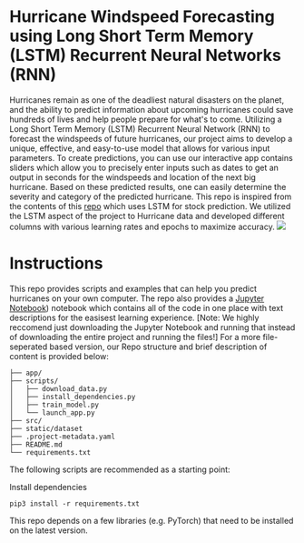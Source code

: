 # Hurricane Windspeed Forecasting using Long Short Term Memory (LSTM) Recurrent Neural Networks (RNN)


Hurricanes remain as one of the deadliest natural disasters on the planet, and the ability to predict information about upcoming hurricanes could save hundreds of lives and help people prepare for what's to come. Utilizing a Long Short Term Memory (LSTM) Recurrent Neural Network (RNN) to forecast the windspeeds of future hurricanes, our project aims to develop a unique, effective, and easy-to-use model that allows for various input parameters. To create predictions, you can use our interactive app contains sliders which allow you to precisely enter inputs such as dates to get an output in seconds for the windspeeds and location of the next big hurricane. Based on these predicted results, one can easily determine the severity and category of the predicted hurricane. This repo is inspired from the contents of this [repo](https://github.com/DikshantDulal/SoftServe_QLSTM) which uses LSTM for stock prediction. We utilized the LSTM aspect of the project to Hurricane data and developed different columns with various learning rates and epochs to maximize accuracy. 
<img src="https://github.com/AadiTiwari1/HurricanePredictionUsingLSTM/blob/main/static/dataset/image.jpg">
# Instructions
This repo provides scripts and examples that can help you predict hurricanes on your own computer. The repo also provides a [Jupyter Notebook](https://github.com/AadiTiwar1/HurricanePredictionUsingLSTM/blob/main/src/HurricanePredictionDraft1%20(3).ipynb)) notebook which contains all of the code in one place with text descriptions for the easisest learning experience. [Note: We highly reccomend just downloading the Jupyter Notebook and running that instead of downloading the entire project and running the files!] For a more file-seperated based version, our Repo structure and brief description of content is provided below:

```
├── app/
├── scripts/
│   ├── download_data.py
│   ├── install_dependencies.py
│   ├── train_model.py
│   └── launch_app.py
├── src/    
├── static/dataset
├── .project-metadata.yaml
├── README.md
└── requirements.txt
```


The following scripts are recommended as a starting point:

Install dependencies


`pip3 install -r requirements.txt`


This repo depends on a few libraries (e.g. PyTorch) that need to be installed on the latest version.

